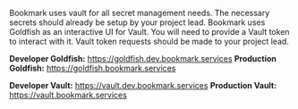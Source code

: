 <!-- TITLE: Vault -->
Bookmark uses vault for all secret management needs. The necessary secrets should already be setup by your project lead. Bookmark uses Goldfish as an interactive UI for Vault. You will need to provide a Vault token to interact with it. Vault token requests should be made to your project lead.

**Developer Goldfish:** https://goldfish.dev.bookmark.services
**Production Goldfish:** https://goldfish.bookmark.services

**Developer Vault:** https://vault.dev.bookmark.services
**Production Vault:** https://vault.bookmark.services